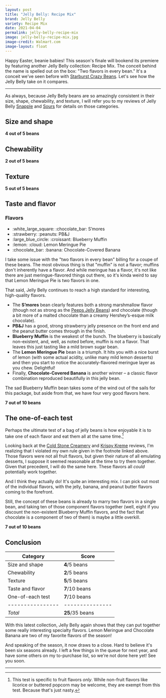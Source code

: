 ```yaml
---
layout: post
title: "Jelly Belly: Recipe Mix"
brand: Jelly Belly
variety: Recipe Mix
date: 2021-04-04
permalink: jelly-belly-recipe-mix
image: jelly-belly-recipe-mix.jpg
image-credit: Walmart.com
image-layout: float
---
```



Happy Easter, beanie babies!
This season's finale will bookend its premiere by featuring
another Jelly Belly collection: Recipe Mix.
The conceit behind the name is spelled out on the box:
"Two flavors in every bean."
It's a conceit we've seen before with
[Starburst Crazy Beans](/starburst-crazy-beans).
Let's see how the Jelly Belly take on it compares.


---

As always, because Jelly Belly beans are so amazingly consistent
in their size, shape, chewability, and texture,
I will refer you to my reviews of
Jelly Belly [Snapple](/jelly-belly-snapple) and [Sours](/jelly-belly-sours)
for details on those categories.


## Size and shape

**4 out of 5 beans**


## Chewability

**2 out of 5 beans**


## Texture

**5 out of 5 beans**


## Taste and flavor

<div class="inset">
    <h3>Flavors</h3>
    <ul class="emoji-list">
        <li>:white_large_square: :chocolate_bar: S’mores</li>
        <li>:strawberry: :peanuts: PB&J</li>
        <li>:large_blue_circle: :croissant: Blueberry Muffin</li>
        <li>:lemon: :cloud: Lemon Meringue Pie</li>
        <li>:chocolate_bar: :banana: Chocolate-Covered Banana</li>
    </ul>
</div>

I take some issue with the "two flavors in every bean" billing
for a coupe of these beans.
The most obvious thing is that "muffin" is not a flavor;
muffins don't inherently have a flavor.
And while meringue has a flavor, it's not like there are
just meringue-flavored things out there,
so it's kinda weird to say that Lemon Meringue Pie is two flavors in one.

That said, Jelly Belly continues to reach a high standard
for interesting, high-quality flavors.

- The **S’mores** bean clearly features both a strong marshmallow flavor
  (though not as strong as the [Peeps Jelly Beans](/peeps-jelly-beans))
  and chocolate (though a bit more of a malted chocolate than
  a creamy Hershey’s-esque milk chocolate).
- **PB&J** has a good, strong strawberry jelly presence on the front end
  and the peanut butter comes through in the finish.
- **Blueberry Muffin** is the weakest of the bunch.
  The blueberry is basically non-existent, and, well, as noted before,
  muffin is not a flavor.
  That leaves this just tasting like a mild brown sugar bean.
- The **Lemon Meringue Pie** bean is a triumph.
  It hits you with a nice burst of lemon (with some actual acidity,
  unlike many mild lemon desserts) and then you start to notice
  the accurately-flavored meringue layer as you chew. Delightful!
- Finally, **Chocolate-Covered Banana** is another winner –
  a classic flavor combination reproduced beautifully in this jelly bean.

The sad Blueberry Muffin bean takes some of the wind out of the sails
for this package, but aside from that, we have four very good flavors here.

**7 out of 10 beans**


## The one-of-each test

Perhaps the ultimate test of a bag of jelly beans is how enjoyable it is
to take one of each flavor and eat them all at the same time.[^1]

Looking back at the [Cold Stone Creamery](/jelly-belly-cold-stone-creamery)
and [Krispy Kreme](/jelly-belly-krispy-kreme) reviews,
I'm realizing that I violated my own rule given in the footnote linked above.
Those flavors were not all fruit flavors,
but given their nature of all emulating desserts,
I suppose it seemed reasonable at the time to try them together.
Given that precedent, I will do the same here.
These flavors all _could_ potentially work together.

And I think they actually do! It's quite an interesting mix.
I can pick out most of the individual flavors, with the jelly, banana,
and peanut butter flavors coming to the forefront.

Still, the concept of these beans is already
to marry two flavors in a single bean,
and taking ten of those component flavors together
(well, eight if you discount the non-existent Blueberry Muffin flavors,
and the fact that chocolate is a component of two of them)
is maybe a little overkill.

**7 out of 10 beans**


## Conclusion

Category         | Score
---------------- | ---------------
Size and shape   | **4**/5 beans
Chewability      | **2**/5 beans
Texture          | **5**/5 beans
Taste and flavor | **7**/10 beans
One-of-each test | **7**/10 beans
---------------- | ---------------
_Total_          | **25**/35 beans

With this latest collection, Jelly Belly again shows that
they can put together some really interesting specialty flavors.
Lemon Meringue and Chocolate Banana are
two of my favorite flavors of the season!

And speaking of the season, it now draws to a close.
Hard to believe it's been six seasons already.
I left a few things in the queue for next year,
and have some others on my to-purchase list,
so we're not done here yet!
See you soon.


---

[^1]: This test is specific to fruit flavors _only_. While non-fruit flavors like licorice or buttered popcorn may be welcome, they are exempt from this test. Because that's just nasty.
